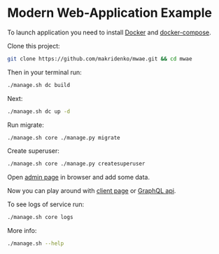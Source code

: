 # Modern Web-Application Example

To launch application you need to install [Docker](https://docs.docker.com/install/)
and [docker-compose](https://docs.docker.com/compose/install/).

Clone this project:

```bash
git clone https://github.com/makridenko/mwae.git && cd mwae
```

Then in your terminal run:

```bash
./manage.sh dc build
```

Next:

```bash
./manage.sh dc up -d
```

Run migrate:

```bash
./manage.sh core ./manage.py migrate
```

Create superuser:

```bash
./manage.sh core ./manage.py createsuperuser
```

Open [admin page](http://127.0.0.1:21080/admin) in browser and add some data.

Now you can play around with [client page](http://127.0.0.1:21030/) or [GraphQL api](http://127.0.0.1:21080/api).

To see logs of service run:
```bash
./manage.sh core logs
```

More info:
```bash
./manage.sh --help
```
